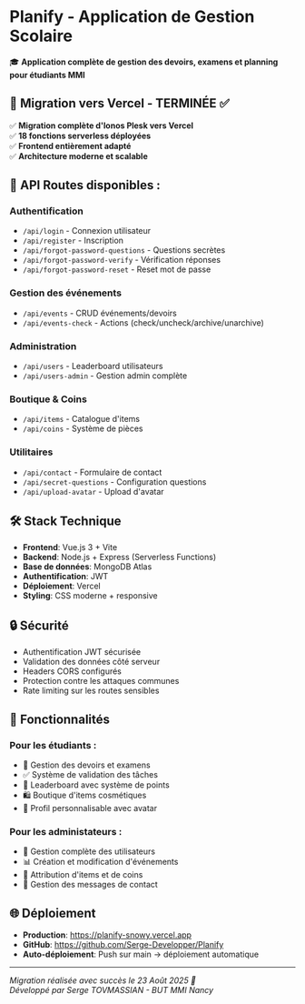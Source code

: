 # Planify - Application de Gestion Scolaire

🎓 **Application complète de gestion des devoirs, examens et planning pour étudiants MMI**

## 🚀 Migration vers Vercel - TERMINÉE ✅

✅ **Migration complète d'Ionos Plesk vers Vercel**  
✅ **18 fonctions serverless déployées**  
✅ **Frontend entièrement adapté**  
✅ **Architecture moderne et scalable**

## 📡 API Routes disponibles :

### Authentification
- `/api/login` - Connexion utilisateur
- `/api/register` - Inscription
- `/api/forgot-password-questions` - Questions secrètes
- `/api/forgot-password-verify` - Vérification réponses
- `/api/forgot-password-reset` - Reset mot de passe

### Gestion des événements
- `/api/events` - CRUD événements/devoirs
- `/api/events-check` - Actions (check/uncheck/archive/unarchive)

### Administration
- `/api/users` - Leaderboard utilisateurs
- `/api/users-admin` - Gestion admin complète

### Boutique & Coins
- `/api/items` - Catalogue d'items
- `/api/coins` - Système de pièces

### Utilitaires
- `/api/contact` - Formulaire de contact
- `/api/secret-questions` - Configuration questions
- `/api/upload-avatar` - Upload d'avatar

## 🛠️ Stack Technique

- **Frontend**: Vue.js 3 + Vite
- **Backend**: Node.js + Express (Serverless Functions)
- **Base de données**: MongoDB Atlas
- **Authentification**: JWT
- **Déploiement**: Vercel
- **Styling**: CSS moderne + responsive

## 🔒 Sécurité

- Authentification JWT sécurisée
- Validation des données côté serveur
- Headers CORS configurés
- Protection contre les attaques communes
- Rate limiting sur les routes sensibles

## 📱 Fonctionnalités

### Pour les étudiants :
- 📅 Gestion des devoirs et examens
- ✅ Système de validation des tâches
- 🎯 Leaderboard avec système de points
- 🛍️ Boutique d'items cosmétiques
- 👤 Profil personnalisable avec avatar

### Pour les administateurs :
- 👥 Gestion complète des utilisateurs
- 📊 Création et modification d'événements
- 🎁 Attribution d'items et de coins
- 📧 Gestion des messages de contact

## 🌐 Déploiement

- **Production**: https://planify-snowy.vercel.app
- **GitHub**: https://github.com/Serge-Developper/Planify
- **Auto-déploiement**: Push sur main → déploiement automatique

---

*Migration réalisée avec succès le 23 Août 2025 🎉*  
*Développé par Serge TOVMASSIAN - BUT MMI Nancy*
